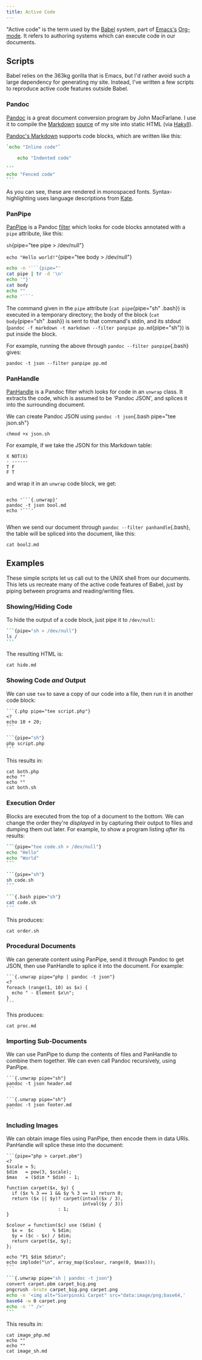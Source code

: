 ```yaml
---
title: Active Code
---
```

"Active code" is the term used by the [Babel][babel] system, part of
[Emacs's][emacs] [Org-mode][org]. It refers to authoring systems which can
execute code in our documents.

## Scripts ##

Babel relies on the 363kg gorilla that is Emacs, but I'd rather avoid such a
large dependency for generating my site. Instead, I've written a few scripts to
reproduce active code features outside Babel.

### Pandoc ###

[Pandoc][pandoc] is a great document conversion program by John MacFarlane. I
use it to compile the [Markdown][markdown] [source][git] of my site into static
HTML (via [Hakyll][hakyll]).

[Pandoc's Markdown][pandocmarkdown] supports code blocks, which are written like
this:

```bash
`echo "Inline code"`
```

```bash
    echo "Indented code"
```

````bash
```
echo "Fenced code"
```
````

As you can see, these are rendered in monospaced fonts. Syntax-highlighting uses
language descriptions from [Kate][kate].

### PanPipe ###

[PanPipe][panpipe] is a Pandoc [filter][walk] which looks for code blocks
annotated with a `pipe` attribute, like this:

`sh`{pipe="tee pipe > /dev/null"}

`echo "Hello world!"`{pipe="tee body > /dev/null"}

````{.bash pipe="sh | tee pp.md"}
echo -n '```{pipe="'
cat pipe | tr -d '\n'
echo '"}'
cat body
echo ""
echo '```'
````

The command given in the `pipe` attribute (`cat pipe`{pipe="sh" .bash}) is
executed in a temporary directory; the body of the block
(`cat body`{pipe="sh" .bash}) is sent to that command's stdin, and its stdout
(`pandoc -f markdown -t markdown --filter panpipe pp.md`{pipe="sh"}) is put
inside the block.

For example, running the above through
`pandoc --filter panpipe`{.bash} gives:

```{.unwrap pipe="sh"}
pandoc -t json --filter panpipe pp.md
```

### PanHandle ###

[PanHandle][panhandler] is a Pandoc filter which looks for code in an `unwrap`
class. It extracts the code, which is assumed to be 'Pandoc JSON', and splices
it into the surrounding document.

We can create Pandoc JSON using `pandoc -t json`{.bash pipe="tee json.sh"}

```{pipe="sh > /dev/null"}
chmod +x json.sh
```

For example, if we take the JSON for this Markdown table:

```{pipe="tee bool.md"}
X NOT(X)
- ------
T F
F T
```

and wrap it in an `unwrap` code block, we get:

<div style="overflow-x: scroll;">

````{.javascript pipe="sh | tee bool2.md"}
echo '```{.unwrap}'
pandoc -t json bool.md
echo '```'
````

</div>

When we send our document through `pandoc --filter panhandle`{.bash}, the table
will be spliced into the document, like this:

```{.unwrap pipe="sh | pandoc -t json"}
cat bool2.md
```

## Examples ##

These simple scripts let us call out to the UNIX shell from our documents. This
lets us recreate many of the active code features of Babel, just by piping
between programs and reading/writing files.

### Showing/Hiding Code ###

To hide the output of a code block, just pipe it to `/dev/null`:


````{.bash pipe="tee hide.md"}
```{pipe="sh > /dev/null"}
ls /
```
````

The resulting HTML is:

````{.html pipe="sh | pandoc --filter panpipe"}
cat hide.md
````

### Showing Code *and* Output ###

We can use `tee` to save a copy of our code into a file, then run it in another
code block:

````{.php .fullphp pipe="tee both.php"}
```{.php pipe="tee script.php"}
<?
echo 10 + 20;
```
````

````{.bash pipe="tee both.sh"}
```{pipe="sh"}
php script.php
```
````

This results in:

<div class="fullphp">

```{.unwrap pipe="sh | pandoc -t json --filter panpipe"}
cat both.php
echo ""
echo ""
cat both.sh
```

</div>

### Execution Order ###

Blocks are executed from the top of a document to the bottom. We can change
the order they're *displayed* in by capturing their output to files and dumping
them out later. For example, to show a program listing *after* its results:

````{.bash pipe="tee order.sh"}
```{pipe="tee code.sh > /dev/null"}
echo "Hello"
echo "World"
```

```{pipe="sh"}
sh code.sh
```

```{.bash pipe="sh"}
cat code.sh
```
````

This produces:

```{.unwrap pipe="sh | pandoc --filter panpipe -t json"}
cat order.sh
```

### Procedural Documents ###

We can generate content using PanPipe, send it through Pandoc to get JSON, then
use PanHandle to splice it into the document. For example:

````{.php .fullphp pipe="tee proc.md"}
```{.unwrap pipe="php | pandoc -t json"}
<?
foreach (range(1, 10) as $x) {
  echo " - Element $x\n";
}
```
````

This produces:

```{.unwrap pipe="sh | pandoc --filter panpipe --filter panhandle -t json"}
cat proc.md
```

### Importing Sub-Documents ###

We can use PanPipe to dump the contents of files and PanHandle to combine them
together. We can even call Pandoc recursively, using PanPipe.

````{.bash}
```{.unwrap pipe="sh"}
pandoc -t json header.md
```

```{.unwrap pipe="sh"}
pandoc -t json footer.md
```
````

### Including Images ###

We can obtain image files using PanPipe, then encode them in data URIs.
PanHandle will splice these into the document:

````{.php .fullphp pipe="tee image_php.md"}
```{pipe="php > carpet.pbm"}
<?
$scale = 5;
$dim   = pow(3, $scale);
$max   = ($dim * $dim) - 1;

function carpet($x, $y) {
  if ($x % 3 == 1 && $y % 3 == 1) return 0;
  return ($x || $y)? carpet(intval($x / 3),
                            intval($y / 3))
                   : 1;
}

$colour = function($c) use ($dim) {
  $x =  $c       % $dim;
  $y = ($c - $x) / $dim;
  return carpet($x, $y);
};

echo "P1 $dim $dim\n";
echo implode("\n", array_map($colour, range(0, $max)));
```
````

````{.bash pipe="tee image_sh.md"}
```{.unwrap pipe="sh | pandoc -t json"}
convert carpet.pbm carpet_big.png
pngcrush -brute carpet_big.png carpet.png
echo -n '<img alt="Sierpinski Carpet" src="data:image/png;base64,'
base64 -w 0 carpet.png
echo -n '" />'
```
````

This results in:

```{.unwrap pipe="sh | pandoc --filter panpipe --filter panhandle -t json"}
cat image_php.md
echo ""
echo ""
cat image_sh.md
```

[hakyll]: http://jaspervdj.be/hakyll/
[markdown]: http://commonmark.org/
[pandoc]: http://johnmacfarlane.net/pandoc/
[emacs]: http://www.gnu.org/software/emacs/
[org]: http://orgmode.org/
[babel]: http://orgmode.org/worg/org-contrib/babel/
[web]: http://en.wikipedia.org/wiki/WEB
[represearch]: http://reproducibleresearch.net/
[git]: https://gitorious.org/chriswarbo-dot-net
[walk]: http://johnmacfarlane.net/pandoc/scripting.html
[ast]: https://hackage.haskell.org/package/pandoc-types-1.8/docs/Text-Pandoc-Definition.html#t:Block
[panpipe]: https://gitorious.org/panpipe/panpipe/source/master:README
[panhandler]: https://gitorious.org/pan-handler/pan-handler/source/master:README
[this]: https://gitorious.org/chriswarbo-dot-net/chriswarbo-dot-net/raw/master:essays/pandoc/index.md
[elpa]: http://orgmode.org/elpa.html
[pandocmarkdown]: http://johnmacfarlane.net/pandoc/demo/example9/pandocs-markdown.html
[kate]: http://kate-editor.org/
